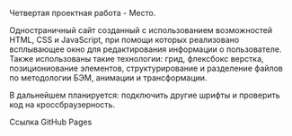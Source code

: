 Четвертая проектная работа - Место.

Одностраничный сайт созданный с использованием возможностей HTML, CSS и JavaScript, при помощи которых реализовано всплывающее окно для редактирования информации о пользователе. Также использованы такие технологии: грид, флексбокс верстка, позициониование элементов, структурирование и разделение файлов по методологии БЭМ, анимации и трансформации.

В дальнейшем планируется: подключить другие шрифты и проверить код на кроссбраузерность.

Ссылка GitHub Pages 
